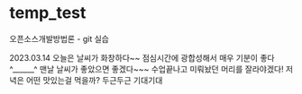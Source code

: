 # temp_test
오픈소스개발방법론 - git 실습

2023.03.14
오늘은 날씨가 화창하다~~
점심시간에 광합성해서 매우 기분이 좋다 ^______^
맨날 날씨가 좋았으면 좋겠다~~~
수업끝나고 미뤄놨던 머리를 잘라야겠다!
저녁은 어떤 맛있는걸 먹을까?
두근두근 기대기대